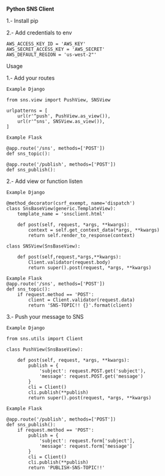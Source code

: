 ******Python SNS Client******

1.- Install pip

2.- Add credentials to env
    
    AWS_ACCESS_KEY_ID = 'AWS_KEY'
    AWS_SECRET_ACCESS_KEY = 'AWS_SECRET'
    AWS_DEFAULT_REGION = 'us-west-2"' 
    
Usage


1.- Add your routes

    Example Django
    
    from sns.view import PushView, SNSView

    urlpatterns = [
        url(r'^push', PushView.as_view()),
        url(r'^sns', SNSView.as_view()),
    ]
    
    Example Flask
    
    @app.route('/sns', methods=['POST'])
    def sns_topic():
    
    @app.route('/publish', methods=['POST'])
    def sns_publish():
    
2.- Add view or function listen
    
    Example Django
    
    @method_decorator(csrf_exempt, name='dispatch')
    class SnsBaseView(generic.TemplateView):
        template_name = 'snsclient.html'
    
        def post(self, request, *args, **kwargs):
            context = self.get_context_data(*args, **kwargs)
            return self.render_to_response(context)
        
    class SNSView(SnsBaseView):
    
        def post(self,request,*args,**kwargs):
            Client.validator(request.body)
            return super().post(request, *args, **kwargs)
    
    Example Flask
    @app.route('/sns', methods=['POST'])
    def sns_topic():
        if request.method == 'POST':
            client = Client.validator(request.data)
            return 'SNS-TOPIC!! {}'.format(client)

3.- Push your message to SNS

    Example Django   
    
    from sns.utils import Client
    
    class PushView(SnsBaseView):

        def post(self, request, *args, **kwargs):
            publish = {
                'subject': request.POST.get('subject'),
                'message': request.POST.get('message')
            }
            cli = Client()
            cli.publish(**publish)
            return super().post(request, *args, **kwargs) 
    
    Example Flask
    
    @app.route('/publish', methods=['POST'])
    def sns_publish():
        if request.method == 'POST':
            publish = {
                'subject': request.form['subject'],
                'message': request.form['message']
            }
            cli = Client()
            cli.publish(**publish)
            return 'PUBLISH-SNS-TOPIC!!'
